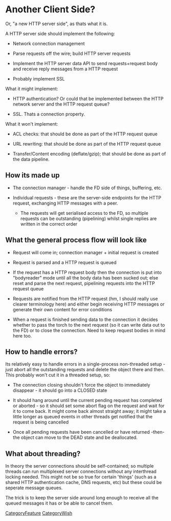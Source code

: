 # Another Client Side?

Or, "a new HTTP server side", as thats what it is.

A HTTP server side should implement the following:

  - Network connection management

  - Parse requests off the wire; build HTTP server requests

  - Implement the HTTP server data API to send requests+request body and
    receive reply messages from a HTTP request

  - Probably implement SSL

What it might implement:

  - HTTP authentication? Or could that be implemented between the HTTP
    network server and the HTTP request queue?

  - SSL. Thats a connection property.

What it won't implement:

  - ACL checks: that should be done as part of the HTTP request queue

  - URL rewriting: that should be done as part of the HTTP request queue

  - Transfer/Content encoding (deflate/gzip); that should be done as
    part of the data pipeline.

## How its made up

  - The connection manager - handle the FD side of things, buffering,
    etc.

  - Individual requests - these are the server-side endpoints for the
    HTTP request, exchanging HTTP messages with a peer.
    
      - The requests will get serialised access to the FD, so multiple
        requests can be outstanding (pipelining) whilst single replies
        are written in the correct order

## What the general process flow will look like

  - Request will come in; connection manager + initial request is
    created

  - Request is parsed and a HTTP request is queued

  - If the request has a HTTP request body then the connection is put
    into "bodyreader" mode until all the body data has been sucked out;
    else reset and parse the next request, pipelining requests into the
    HTTP request queue

  - Requests are notified from the HTTP request (hm, I should really use
    clearer terminology here) and either begin receiving HTTP messages
    or generate their own content for error conditions

  - When a request is finished sending data to the connection it decides
    whether to pass the torch to the next request (so it can write data
    out to the FD) or to close the connection. Need to keep request
    bodies in mind here too.

## How to handle errors?

Its relatively easy to handle errors in a single-process non-threaded
setup - just abort all the outstanding requests and delete the object
there and then. This probably won't cut it in a threaded setup, so:

  - The connection closing shouldn't force the object to immediately
    disappear - it should go into a CLOSED state

  - It should hang around until the current pending request has
    completed or aborted - so it should set some abort flag on the
    request and wait for it to come back. It might come back almost
    straight away; it might take a little longer as queued events in
    other threads get notified that the request is being cancelled

  - Once all pending requests have been cancelled or have returned
    -then- the object can move to the DEAD state and be deallocated.

## What about threading?

In theory the server connections should be self-contained; so multiple
threads can run multiplexed server connections without any interthread
locking needed. This might not be so true for certain 'things' (such as
a shared HTTP authentication cache, DNS requests, etc) but these could
be seperate message queues.

The trick is to keep the server side around long enough to receive all
the queued messages it has or be able to cancel them.

[CategoryFeature](https://wiki.squid-cache.org/action/show/NewClientSide/CategoryFeature#)
[CategoryWish](https://wiki.squid-cache.org/action/show/NewClientSide/CategoryWish#)
